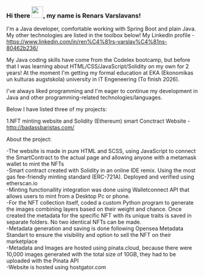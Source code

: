 ### Hi there <img src="https://raw.githubusercontent.com/MartinHeinz/MartinHeinz/master/wave.gif" width="30px">, my name is Renars Varslavans!

I'm a Java developer, comfortable working with Spring Boot and plain Java. My other technologies are listed in the toolbox below!
My LinkedIn profile - <https://www.linkedin.com/in/ren%C4%81rs-varslav%C4%81ns-80462b236/>

My Java coding skills have come from the Codelex bootcamp, but before that I was learning about HTML/CSS/JavaScript/Solidity on my own for 2 years!
At the moment I'm getting my formal education at EKA (Ekonomikas un kulturas augstskola) university in IT Engeneering (To finish 2026).

I've always liked programming and I'm eager to continue my development in Java and other programming-related technologies/languages.

Below I have listed three of my projects:

1.NFT minting website and Solidity (Ethereum) smart Conctract
Website - <http://badassbaristas.com/>

 About the project:
 
 -The website is made in pure HTML and SCSS, using JavaScript to connect the SmartContract to the actual page and allowing anyone with a metamask wallet to mint the NFTs<br>
 -Smart contract created with Solidity in an online IDE remix. Using the most gas fee-friendly minting standard (ERC-721A). Deployed and verified using etherscan.io<br>
 -Minting functionallity integration was done using Walletconnect API that allows users to mint from a Desktop Pc or phone.<br>
 -For the NFT collection itself, coded a custom Python program to generate the images combining layers based on their weight and chance. Once created the metadata for the specific NFT with its unique traits is saved in separate folders. No two identical NFTs can be made.<br>
 -Metadata generation and saving is done following Opensea Metadata Standart to ensure the visibility and option to sell the NFT on their marketplace<br>
 -Metadata and Images are hosted using pinata.cloud, because there were 10,000 images generated with the total size of 10GB, they had to be uploaded with the Pinata API<br>
 -Website is hosted using hostgator.com<br>

